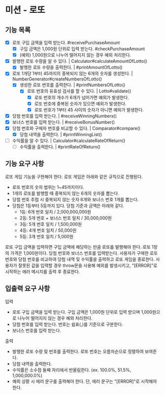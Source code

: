 # 미션 - 로또

## 기능 목록

- [x] 로또 구입 금액을 입력 받는다. #receivePurchaseAmount
  - [x] 구입 금액은 1,000원 단위로 입력 받는다. #checkPurchaseAmount
  - [x] (예외) 1,000원으로 나누어 떨어지지 않는 경우 예외 처리한다.
- [x] 발행한 로또 수량을 알 수 있다. | Calculator#calculateAmountOfLotto()
  - [x] 발행한 로또 수량을 출력한다. | #printAmountOfLotto()
- [x] 로또 1개당 1부터 45까지의 중복되지 않는 6개의 숫자를 생성한다. | NumberGenerator#createNumbersOfLotto()
  - [x] 생성한 로또 번호를 출력한다. | #printNumbersOfLotto()
    - [x] 로또 번호의 유효성 검사를 할 수 있다. | Lotto#validate()
      - [x] 로또 번호의 개수가 6개가 넘어가면 예외가 발생한다.
      - [x] 로또 번호에 중복된 숫자가 있으면 예외가 발생한다.
      - [x] 로또 번호가 1부터 45 사이의 숫자가 아니면 예외가 발생한다.
- [x] 당첨 번호를 입력 받는다. | #receiveWinningNumbers()
- [x] 보너스 번호를 입력 받는다. | #receiveBonusNumber()
- [x] 당첨 번호와 구매자 번호를 비교할 수 있다. | Comparator#compare()
  - [x] 당첨 내역을 출력한다. | #printWinningList()
- [ ] 수익률을 알 수 있다. | Calculator#calculateRateOfReturn()
  - [ ] 수익률을 출력한다. | #printRateOfReturn()

## 기능 요구 사항

로또 게임 기능을 구현해야 한다. 로또 게임은 아래와 같은 규칙으로 진행된다.

- 로또 번호의 숫자 범위는 1~45까지이다.
- 1개의 로또를 발행할 때 중복되지 않는 6개의 숫자를 뽑는다.
- 당첨 번호 추첨 시 중복되지 않는 숫자 6개와 보너스 번호 1개를 뽑는다.
- 당첨은 1등부터 5등까지 있다. 당첨 기준과 금액은 아래와 같다.
  - 1등: 6개 번호 일치 / 2,000,000,000원
  - 2등: 5개 번호 + 보너스 번호 일치 / 30,000,000원
  - 3등: 5개 번호 일치 / 1,500,000원
  - 4등: 4개 번호 일치 / 50,000원
  - 5등: 3개 번호 일치 / 5,000원

로또 구입 금액을 입력하면 구입 금액에 해당하는 만큼 로또를 발행해야 한다.
로또 1장의 가격은 1,000원이다.
당첨 번호와 보너스 번호를 입력받는다.
사용자가 구매한 로또 번호와 당첨 번호를 비교하여 당첨 내역 및 수익률을 출력하고 로또 게임을 종료한다.
사용자가 잘못된 값을 입력할 경우 throw문을 사용해 예외를 발생시키고, "[ERROR]"로 시작하는 에러 메시지를 출력 후 종료한다.

## 입출력 요구 사항

입력

- 로또 구입 금액을 입력 받는다. 구입 금액은 1,000원 단위로 입력 받으며 1,000원으로 나누어 떨어지지 않는 경우 예외 처리한다.
- 당첨 번호를 입력 받는다. 번호는 쉼표(,)를 기준으로 구분한다.
- 보너스 번호를 입력 받는다.

출력

- 발행한 로또 수량 및 번호를 출력한다. 로또 번호는 오름차순으로 정렬하여 보여준다.
- 당첨 내역을 출력한다.
- 수익률은 소수점 둘째 자리에서 반올림한다. (ex. 100.0%, 51.5%, 1,000,000.0%)
- 예외 상황 시 에러 문구를 출력해야 한다. 단, 에러 문구는 "[ERROR]"로 시작해야 한다.
